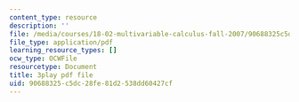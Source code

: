 ```yaml
---
content_type: resource
description: ''
file: /media/courses/18-02-multivariable-calculus-fall-2007/90688325c5dc28fe81d2538dd60427cf_z5TPjZrsp2k.pdf
file_type: application/pdf
learning_resource_types: []
ocw_type: OCWFile
resourcetype: Document
title: 3play pdf file
uid: 90688325-c5dc-28fe-81d2-538dd60427cf
---
```

